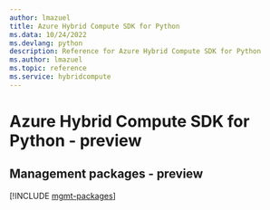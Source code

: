 ```yaml
---
author: lmazuel
title: Azure Hybrid Compute SDK for Python
ms.data: 10/24/2022
ms.devlang: python
description: Reference for Azure Hybrid Compute SDK for Python
ms.author: lmazuel
ms.topic: reference
ms.service: hybridcompute
---
```

# Azure Hybrid Compute SDK for Python - preview

## Management packages - preview
[!INCLUDE [mgmt-packages](hybrid-compute-mgmt-index.md)]
